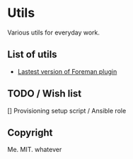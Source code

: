# Utils
Various utils for everyday work.

## List of utils
* [Lastest version of Foreman plugin](/latest_plugin_version/)

## TODO / Wish list
[] Provisioning setup script / Ansible role

## Copyright
Me. MIT. whatever
